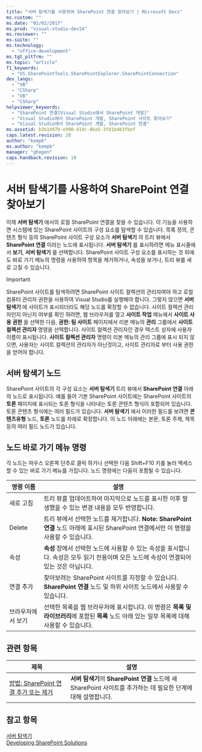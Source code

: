 ```yaml
---
title: "서버 탐색기를 사용하여 SharePoint 연결 찾아보기 | Microsoft Docs"
ms.custom: ""
ms.date: "02/02/2017"
ms.prod: "visual-studio-dev14"
ms.reviewer: ""
ms.suite: ""
ms.technology: 
  - "office-development"
ms.tgt_pltfrm: ""
ms.topic: "article"
f1_keywords: 
  - "VS.SharePointTools.SharePointExplorer.SharePointConnection"
dev_langs: 
  - "VB"
  - "CSharp"
  - "VB"
  - "CSharp"
helpviewer_keywords: 
  - "SharePoint 연결[Visual Studio에서 SharePoint 개발]"
  - "Visual Studio에서 SharePoint 개발, SharePoint 사이트 찾아보기"
  - "Visual Studio에서 SharePoint 개발, SharePoint 연결"
ms.assetid: b3b1d97b-e990-414c-8ba5-3fd1b463fbef
caps.latest.revision: 20
author: "kempb"
ms.author: "kempb"
manager: "ghogen"
caps.handback.revision: 19
---
```

# 서버 탐색기를 사용하여 SharePoint 연결 찾아보기
  이제 **서버 탐색기** 에서의 로컬 SharePoint 연결을 찾을 수 있습니다.  이 기능을 사용하면 시스템에 있는 SharePoint 사이트의 구성 요소를 탐색할 수 있습니다.  목록 정의, 콘텐츠 형식 등의 SharePoint 사이트 구성 요소가 **서버 탐색기** 의 트리 뷰에서 **SharePoint 연결** 이라는 노드에 표시됩니다.  **서버 탐색기** 를 표시하려면 메뉴 표시줄에서 **보기**, **서버 탐색기** 를 선택합니다.  SharePoint 사이트 구성 요소를 표시하는 것 외에도 바로 가기 메뉴의 명령을 사용하여 항목을 제거하거나, 속성을 보거나, 트리 뷰를 새로 고칠 수 있습니다.  
  
> [!IMPORTANT]  
>  SharePoint 사이트를 탐색하려면 SharePoint 사이트 컬렉션의 관리자여야 하고 로컬 컴퓨터 관리자 권한을 사용하여 Visual Studio를 실행해야 합니다.  그렇지 않으면 **서버 탐색기** 에 사이트가 표시되더라도 해당 노드를 확장할 수 없습니다.  사이트 컬렉션 관리자인지 아닌지 여부를 확인 하려면, 웹 브라우저를 열고 **사이트 작업** 메뉴에서 **사이트 사용 권한** 을 선택한 다음, **권한: 팀 사이트** 페이지에서 리본 메뉴의 **관리** 그룹에서 **사이트 컬렉션 관리자** 명령을 선택합니다.  사이트 컬렉션 관리자인 경우 텍스트 상자에 사용자 이름이 표시됩니다.  **사이트 컬렉션 관리자** 명령이 리본 메뉴의 관리 그룹에 표시 되지 않으면, 사용자는 사이트 컬렉션의 관리자가 아닌것이고, 사이트 관리자로 부터 사용 권한을 얻어야 합니다.  
  
## 서버 탐색기 노드  
 SharePoint 사이트의 각 구성 요소는 **서버 탐색기** 트리 뷰에서 **SharePoint 연결** 아래의 노드로 표시됩니다.  예를 들어 기본 SharePoint 사이트에는 SharePoint 사이트의 **토론** 페이지에 표시되는 토론 형식을 나타내는 토론 콘텐츠 형식이 포함되어 있습니다.  토론 콘텐츠 형식에는 여러 필드가 있습니다.  **서버 탐색기** 에서 이러한 필드를 보려면 **콘텐츠유형** 노드, **토론** 노드를 차례로 확장합니다.  이 노드 아래에는 본문, 토론 주제, 제목 등의 여러 필드 노드가 있습니다.  
  
## 노드 바로 가기 메뉴 명령  
 각 노드는 마우스 오른쪽 단추로 클릭 하거나 선택한 다음 Shift\+F10 키를 눌러 액세스할 수 있는 바로 가기 메뉴를 가집니다.  노드 명령에는 다음이 포함될 수 있습니다.  
  
|명령 이름|설명|  
|-----------|--------|  
|새로 고침|트리 뷰를 업데이트하여 마지막으로 노드를 표시한 이후 발생했을 수 있는 변경 내용을 모두 반영합니다.|  
|Delete|트리 뷰에서 선택한 노드를 제거합니다. **Note:**  **SharePoint 연결** 노드 아래에 표시된 SharePoint 연결에서만 이 명령을 사용할 수 있습니다.|  
|속성|**속성** 창에서 선택한 노드에 사용할 수 있는 속성을 표시합니다.  속성은 모두 읽기 전용이며 모든 노드에 속성이 연결되어 있는 것은 아닙니다.|  
|연결 추가|찾아보려는 SharePoint 사이트를 지정할 수 있습니다.  **SharePoint 연결** 노드 및 하위 사이트 노드에서 사용할 수 있습니다.|  
|브라우저에서 보기|선택한 목록을 웹 브라우저에 표시합니다.  이 명령은 **목록 및 라이브러리**에 포함된 **목록** 노드 아래 있는 일부 목록에 대해 사용할 수 있습니다.|  
  
## 관련 항목  
  
|제목|설명|  
|--------|--------|  
|[방법: SharePoint 연결 추가 또는 제거](../sharepoint/how-to-add-or-remove-sharepoint-connections.md)|**서버 탐색기**의 **SharePoint 연결** 노드에 새 SharePoint 사이트를 추가하는 데 필요한 단계에 대해 설명합니다.|  
  
## 참고 항목  
 [서버 탐색기](../Topic/Server%20Explorer.md)   
 [Developing SharePoint Solutions](../sharepoint/developing-sharepoint-solutions.md)  
  
  